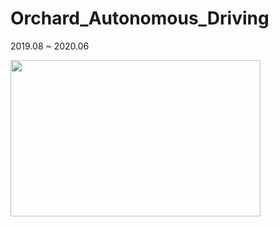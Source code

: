 # Orchard_Autonomous_Driving
2019.08 ~ 2020.06

<img src="https://user-images.githubusercontent.com/94532350/169846955-048dbd6a-2957-4fbd-b0a3-8ea9f52527f3.png" width=400 height=250>
